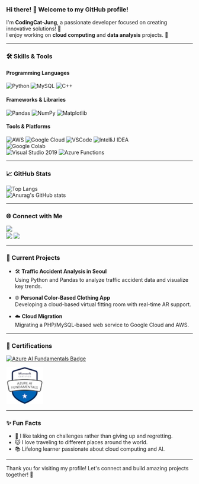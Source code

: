 ### Hi there! 👋 Welcome to my GitHub profile!

I'm **CodingCat-Jung**, a passionate developer focused on creating innovative solutions! 🌟  
I enjoy working on **cloud computing** and **data analysis** projects. 🚀  

---

### 🛠️ Skills & Tools
#### Programming Languages  
![Python](https://img.shields.io/badge/Python-3776AB?style=for-the-badge&logo=python&logoColor=white) 
![MySQL](https://img.shields.io/badge/MySQL-4479A1?style=for-the-badge&logo=mysql&logoColor=white) 
![C++](https://img.shields.io/badge/C++-00599C?style=for-the-badge&logo=c%2B%2B&logoColor=white)

#### Frameworks & Libraries  
![Pandas](https://img.shields.io/badge/Pandas-150458?style=for-the-badge&logo=pandas&logoColor=white) 
![NumPy](https://img.shields.io/badge/NumPy-013243?style=for-the-badge&logo=numpy&logoColor=white) 
![Matplotlib](https://img.shields.io/badge/Matplotlib-11557C?style=for-the-badge&logo=python&logoColor=white)

#### Tools & Platforms  
![AWS](https://img.shields.io/badge/AWS-232F3E?style=for-the-badge&logo=amazon-aws&logoColor=white) 
![Google Cloud](https://img.shields.io/badge/Google%20Cloud-4285F4?style=for-the-badge&logo=google-cloud&logoColor=white) 
![VSCode](https://img.shields.io/badge/VSCode-0078D4?style=for-the-badge&logo=visual-studio-code&logoColor=white)
![IntelliJ IDEA](https://img.shields.io/badge/IntelliJ-000000?style=for-the-badge&logo=intellijidea&logoColor=white)  
![Google Colab](https://img.shields.io/badge/Google%20Colab-F9AB00?style=for-the-badge&logo=google-colab&logoColor=black)  
![Visual Studio 2019](https://img.shields.io/badge/Visual%20Studio%202019-5C2D91?style=for-the-badge&logo=visual-studio&logoColor=white) 
![Azure Functions](https://img.shields.io/badge/Azure%20Functions-0078D4?style=for-the-badge&logo=microsoft-azure&logoColor=white)


---

### 📈 GitHub Stats
![Top Langs](https://github-readme-stats.vercel.app/api/top-langs/?username=CodingCat-Jung&layout=compact&theme=radical)  
![Anurag's GitHub stats](https://github-readme-stats.vercel.app/api?username=CodingCat-Jung&show_icons=true&theme=radical)  

---

### 🌐 Connect with Me
<a href="https://www.instagram.com/myeong_h_01/"><img src="https://img.shields.io/badge/Instagram-E4405F?style=for-the-badge&logo=Instagram&logoColor=white"/></a>  
<a href="https://www.notion.so/6af38f962e434962a38487142a549b63"><img src="https://img.shields.io/badge/Notion-000000?style=for-the-badge&logo=Notion&logoColor=white"/></a>
<a href="mailto:myeonghoon01@google.com"><img src="https://img.shields.io/badge/Email-D14836?style=for-the-badge&logo=Gmail&logoColor=white"/></a>  
  

---

### 🚀 Current Projects
- 🛠️ **Traffic Accident Analysis in Seoul**  
  Using Python and Pandas to analyze traffic accident data and visualize key trends.
  
- 🌐 **Personal Color-Based Clothing App**  
  Developing a cloud-based virtual fitting room with real-time AR support.

- ☁️ **Cloud Migration**  
  Migrating a PHP/MySQL-based web service to Google Cloud and AWS.

---

### 🏅 Certifications
[![Azure AI Fundamentals Badge](https://img.shields.io/badge/Azure%20AI%20Fundamentals-0078D4?style=for-the-badge&logo=microsoft-azure&logoColor=white)](https://www.credly.com/badges/bc35c913-8e48-4ce4-83bd-19f828490069/public_url)  

<img src="microsoft-certified-azure-ai-fundamentals.png" alt="Azure AI Fundamentals Badge" width="100"/>

---

### ✨ Fun Facts
- 🌟 I like taking on challenges rather than giving up and regretting. 
- 🐱 I love traveling to different places around the world. 
- 📚 Lifelong learner passionate about cloud computing and AI.

---

Thank you for visiting my profile! Let's connect and build amazing projects together! 🚀
